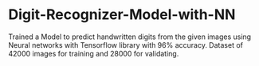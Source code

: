 # Digit-Recognizer-Model-with-NN
Trained a Model to predict handwritten digits from the given images using Neural networks with Tensorflow library with 96% accuracy.
Dataset of 42000 images for training and 28000 for validating.
